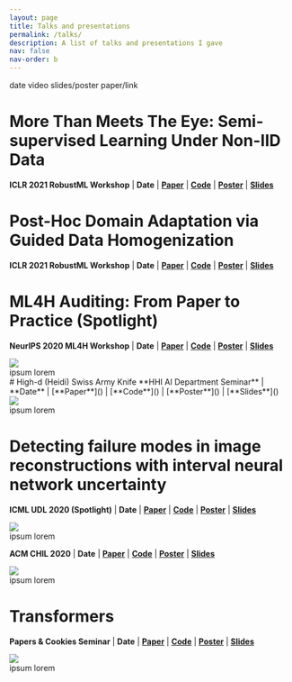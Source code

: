 ```yaml
---
layout: page
title: Talks and presentations
permalink: /talks/
description: A list of talks and presentations I gave
nav: false
nav-order: b
---
```

date
video
slides/poster
paper/link

# More Than Meets The Eye: Semi-supervised Learning Under Non-IID Data
**ICLR 2021 RobustML Workshop** | **Date** | [**Paper**]() | [**Code**]() | [**Poster**]() | [**Slides**]()
# Post-Hoc Domain Adaptation via Guided Data Homogenization
**ICLR 2021 RobustML Workshop** | **Date** | [**Paper**]() | [**Code**]() | [**Poster**]() | [**Slides**]()
# ML4H Auditing: From Paper to Practice (Spotlight)
**NeurIPS 2020 ML4H Workshop** | **Date** | [**Paper**]() | [**Code**]() | [**Poster**]() | [**Slides**]()

<div id="presentation-embed-38941015"></div>
<script src='https://slideslive.com/embed_presentation.js'></script>
<script>
    embed = new SlidesLiveEmbed('presentation-embed-38941015', {
        presentationId: '38941015',
        autoPlay: false, // change to true to autoplay the embedded presentation
        verticalEnabled: true
    });
</script>

<div class="row mt-3">
    <div class="col-sm mt-3 mt-md-0">
        <img class="img-fluid rounded z-depth-1" src="{{ site.baseurl }}/assets/img/talks/neurips.png" data-zoomable>
    </div>
</div>
<div class="caption">
    ipsum lorem
</div>
# High-d (Heidi) Swiss Army Knife
**HHI AI Department Seminar** | **Date** | [**Paper**]() | [**Code**]() | [**Poster**]() | [**Slides**]()

<div class="row mt-3">
    <div class="col-sm mt-3 mt-md-0">
        <img class="img-fluid rounded z-depth-1" src="{{ site.baseurl }}/assets/img/talks/highd.png" data-zoomable>
    </div>
</div>
<div class="caption">
    ipsum lorem
</div>

# Detecting failure modes in image reconstructions with interval neural network uncertainty
**ICML UDL 2020 (Spotlight)** | **Date** | [**Paper**]() | [**Code**]() | [**Poster**]() | [**Slides**]()

<div class="row mt-3">
    <div class="col-sm mt-3 mt-md-0">
        <img class="img-fluid rounded z-depth-1" src="{{ site.baseurl }}/assets/img/talks/icml.png" data-zoomable>
    </div>
</div>
<div class="caption">
    ipsum lorem
</div>

**ACM CHIL 2020** | **Date** | [**Paper**]() | [**Code**]() | [**Poster**]() | [**Slides**]()

<div class="row mt-3">
    <div class="col-sm mt-3 mt-md-0">
        <img class="img-fluid rounded z-depth-1" src="{{ site.baseurl }}/assets/img/talks/acmchil.png" data-zoomable>
    </div>
</div>
<div class="caption">
    ipsum lorem
</div>

# Transformers
**Papers & Cookies Seminar** | **Date** | [**Paper**]() | [**Code**]() | [**Poster**]() | [**Slides**]()

<div class="row mt-3">
    <div class="col-sm mt-3 mt-md-0">
        <img class="img-fluid rounded z-depth-1" src="{{ site.baseurl }}/assets/img/talks/transformer.png" data-zoomable>
    </div>
</div>
<div class="caption">
    ipsum lorem
</div>
